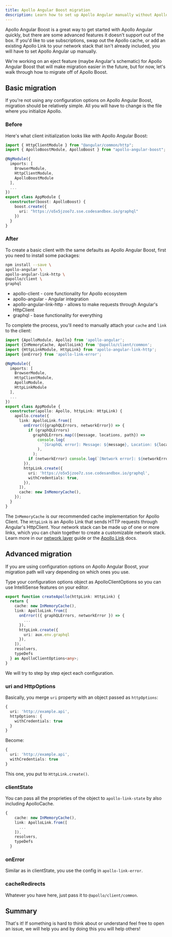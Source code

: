 ```yaml
---
title: Apollo Angular Boost migration
description: Learn how to set up Apollo Angular manually without Apollo Angular Boost
---
```


Apollo Angular Boost is a great way to get started with Apollo Angular quickly, but there are some advanced features it doesn't support out of the box. If you'd like to use subscriptions, swap out the Apollo cache, or add an existing Apollo Link to your network stack that isn't already included, you will have to set Apollo Angular up manually.

We're working on an eject feature (maybe Angular's schematic) for Apollo Angular Boost that will make migration easier in the future, but for now, let's walk through how to migrate off of Apollo Boost.

## Basic migration

If you're not using any configuration options on Apollo Angular Boost, migration should be relatively simple. All you will have to change is the file where you initialize Apollo.

### Before

Here's what client initialization looks like with Apollo Angular Boost:

```ts
import { HttpClientModule } from "@angular/common/http";
import { ApolloBoostModule, ApolloBoost } from "apollo-angular-boost";

@NgModule({
  imports: [
    BrowserModule,
    HttpClientModule,
    ApolloBoostModule
  ],
  ...
})
export class AppModule {
  constructor(boost: ApolloBoost) {
    boost.create({
      uri: "https://o5x5jzoo7z.sse.codesandbox.io/graphql"
    })
  }
}
```

### After

To create a basic client with the same defaults as Apollo Angular Boost, first you need to install some packages:

```bash
npm install --save \
apollo-angular \
apollo-angular-link-http \
@apollo/client \
graphql
```

- apollo-client - core functionality for Apollo ecosystem
- apollo-angular - Angular integration
- apollo-angular-link-http - allows to make requests through Angular's HttpClient
- graphql - base functionality for everything

To complete the process, you'll need to manually attach your `cache` and `link` to the client:

```ts
import {ApolloModule, Apollo} from 'apollo-angular';
import {InMemoryCache, ApolloLink} from '@apollo/client/common';
import {HttpLinkModule, HttpLink} from 'apollo-angular-link-http';
import {onError} from 'apollo-link-error';

@NgModule({
  imports: [
    BrowserModule,
    HttpClientModule,
    ApolloModule,
    HttpLinkModule
  ],
  ...
})
export class AppModule {
  constructor(apollo: Apollo, httpLink: HttpLink) {
    apollo.create({
      link: ApolloLink.from([
        onError(({graphQLErrors, networkError}) => {
          if (graphQLErrors)
            graphQLErrors.map(({message, locations, path}) =>
              console.log(
                `[GraphQL error]: Message: ${message}, Location: ${locations}, Path: ${path}`,
              ),
            );
          if (networkError) console.log(`[Network error]: ${networkError}`);
        }),
        httpLink.create({
          uri: 'https://o5x5jzoo7z.sse.codesandbox.io/graphql',
          withCredentials: true,
        }),
      ]),
      cache: new InMemoryCache(),
    });
  }
}
```

The `InMemoryCache` is our recommended cache implementation for Apollo Client. The `HttpLink` is an Apollo Link that sends HTTP requests through Angular's HttpClient. Your network stack can be made up of one or more links, which you can chain together to create a customizable network stack. Learn more in our [network layer](/basics/network-layer/) guide or the [Apollo Link](https://www.apollographql.com/docs/link/) docs.

## Advanced migration

If you are using configuration options on Apollo Angular Boost, your migration path will vary depending on which ones you use.

Type your configuration options object as ApolloClientOptions so you can use IntelliSense features on your editor.
```ts
export function createApollo(httpLink: HttpLink) {
  return {
    cache: new InMemoryCache(),
    link: ApolloLink.from([
      onError(({ graphQLErrors, networkError }) => {
        ...
      }),
      httpLink.create({
        uri: aux.env.graphql
      }),
    ]),
    resolvers,
    typeDefs
  } as ApolloClientOptions<any>;
}
```

We will try to step by step eject each configuration.

### uri and HttpOptions

Basically, you merge `uri` property with an object passed as `httpOptions`:

```ts
{
  uri: 'http://example.api',
  httpOptions: {
    withCredentials: true
  }
}
```

Become:

```ts
{
  uri: 'http://example.api',
  withCredentials: true
}
```

This one, you put to `HttpLink.create()`.

### clientState

You can pass all the proprieties of the object to `apollo-link-state` by also including ApolloCache.
```ts
{
    cache: new InMemoryCache(),
    link: ApolloLink.from([
      ...
    ]),
    resolvers,
    typeDefs
  }
```

### onError

Similar as in clientState, you use the config in `apollo-link-error`.

### cacheRedirects

Whatever you have here, just pass it to `@apollo/client/common`.

## Summary

That's it! If something is hard to think about or understand feel free to open an issue, we will help you and by doing this you will help others!
